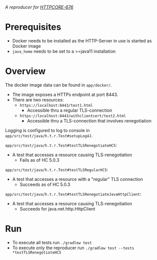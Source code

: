 _A reproducer for [HTTPCORE-676](https://issues.apache.org/jira/projects/HTTPCORE/issues/HTTPCORE-676)_

# Prerequisites

- Docker needs to be installed as the HTTP-Server in use is started as Docker image
- `java_home` needs to be set to a >=java11 installation

# Overview

The docker image data can be found in `app/docker/`.
- The image exposes a HTTPs endpoint at port 8443.
- There are two resources:
  - `https://localhost:8443/test1.html`
    - Accessible thru a regular TLS-connection
  - `https://localhost:8443/withclientcert/test2.html`
    - Accessible thru a TLS-connection that involves renegotiation

Logging is configured to log to console in `app/src/test/java/h.t.r.Test#setupLog4J`.

`app/src/test/java/h.t.r.Test#testTLSRenegotiateHC5`:
- A test that accesses a resource causing TLS-renegotiation
  - Fails as of HC 5.0.3
  
`app/src/test/java/h.t.r.Test#testTLSRegularHC5`:
- A test that accesses a resource with a "regular" TLS connection
  - Succeeds as of HC 5.0.3

`app/src/test/java/h.t.r.Test#testTLSRenegotiateJavaHttpClient`:
- A test that accesses a resource causing TLS-renegotiation
  - Succeeds for java.net.http.HttpClient

# Run

- To execute all tests run `./gradlew test`
- To execute only the reproducer run `./gradlew test --tests *testTLSRenegotiateHC5`

